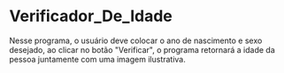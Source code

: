 # Verificador_De_Idade
Nesse programa, o usuário deve colocar o ano de nascimento e sexo desejado, ao clicar no botão "Verificar", o programa retornará a idade da pessoa juntamente com uma imagem ilustrativa.
